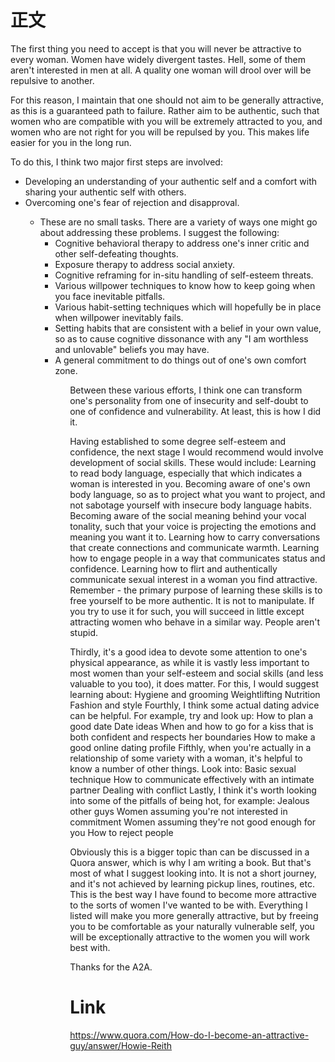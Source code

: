 
# 正文

The first thing you need to accept is that you will never be attractive to every woman. Women have widely divergent tastes. Hell, some of them aren't interested in men at all. A quality one woman will drool over will be repulsive to another.

For this reason, I maintain that one should not aim to be generally attractive, as this is a guaranteed path to failure. Rather aim to be authentic, such that women who are compatible with you will be extremely attracted to you, and women who are not right for you will be repulsed by you. This makes life easier for you in the long run.

To do this, I think two major first steps are involved:
<ul>
<li>Developing an understanding of your authentic self and a comfort with sharing your authentic self with others.</li>
  <li>Overcoming one's fear of rejection and disapproval.</li>
  <ul>
<li>These are no small tasks. There are a variety of ways one might go about addressing these problems. I suggest the following:
 <ul>
<li>Cognitive behavioral therapy to address one's inner critic and other self-defeating thoughts.</li>
<li>Exposure therapy to address social anxiety.</li>
<li>Cognitive reframing for in-situ handling of self-esteem threats.</li>
<li>Various willpower techniques to know how to keep going when you face inevitable pitfalls.</li>
<li>Various habit-setting techniques which will hopefully be in place when willpower inevitably fails.</li>
<li>Setting habits that are consistent with a belief in your own value, so as to cause cognitive dissonance with any "I am worthless and unlovable" beliefs you may have.</li>
<li>A general commitment to do things out of one's own comfort zone.</li>
   <ul>
Between these various efforts, I think one can transform one's personality from one of insecurity and self-doubt to one of confidence and vulnerability. At least, this is how I did it.

Having established to some degree self-esteem and confidence, the next stage I would recommend would involve development of social skills. These would include:
Learning to read body language, especially that which indicates a woman is interested in you.
Becoming aware of one's own body language, so as to project what you want to project, and not sabotage yourself with insecure body language habits.
Becoming aware of the social meaning behind your vocal tonality, such that your voice is projecting the emotions and meaning you want it to.
Learning how to carry conversations that create connections and communicate warmth.
Learning how to engage people in a way that communicates status and confidence.
Learning how to flirt and authentically communicate sexual interest in a woman you find attractive.
Remember - the primary purpose of learning these skills is to free yourself to be more authentic. It is not to manipulate. If you try to use it for such, you will succeed in little except attracting women who behave in a similar way. People aren't stupid.

Thirdly, it's a good idea to devote some attention to one's physical appearance, as while it is vastly less important to most women than your self-esteem and social skills (and less valuable to you too), it does matter. For this, I would suggest learning about:
Hygiene and grooming
Weightlifting
Nutrition
Fashion and style
Fourthly, I think some actual dating advice can be helpful. For example, try and look up:
How to plan a good date
Date ideas
When and how to go for a kiss that is both confident and respects her boundaries
How to make a good online dating profile
Fifthly, when you're actually in a relationship of some variety with a woman, it's helpful to know a number of other things. Look into:
Basic sexual technique
How to communicate effectively with an intimate partner
Dealing with conflict
Lastly, I think it's worth looking into some of the pitfalls of being hot, for example:
Jealous other guys
Women assuming you're not interested in commitment
Women assuming they're not good enough for you
How to reject people

Obviously this is a bigger topic than can be discussed in a Quora answer, which is why I am writing a book. But that's most of what I suggest looking into. It is not a short journey, and it's not achieved by learning pickup lines, routines, etc. This is the best way I have found to become more attractive to the sorts of women I've wanted to be with. Everything I listed will make you more generally attractive, but by freeing you to be comfortable as your naturally vulnerable self, you will be exceptionally attractive to the women you will work best with.

Thanks for the A2A.


# Link

https://www.quora.com/How-do-I-become-an-attractive-guy/answer/Howie-Reith 
